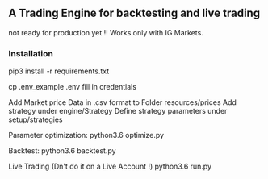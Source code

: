 ## A Trading Engine for backtesting and live trading

not ready for production yet !!
Works only with IG Markets.


### Installation
pip3 install -r requirements.txt

cp .env_example .env
fill in credentials

Add Market price Data in .csv format to Folder resources/prices
Add strategy under engine/Strategy
Define strategy parameters under setup/strategies

Parameter optimization:
python3.6 optimize.py

Backtest:
python3.6 backtest.py

Live Trading (Dn't do it on a Live Account !)
python3.6 run.py

